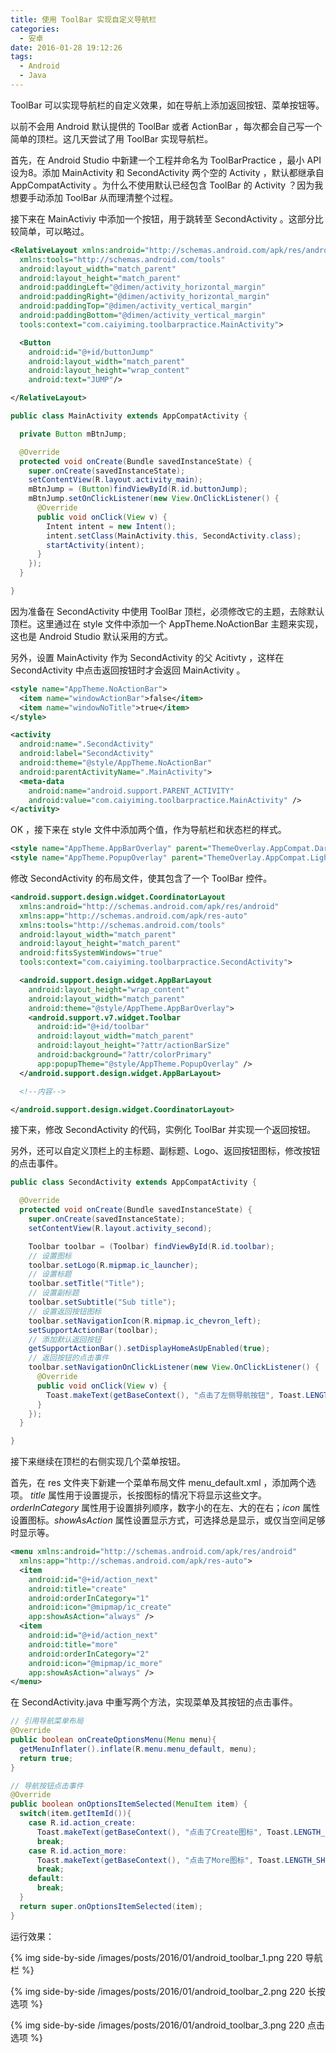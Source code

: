 ```yaml
---
title: 使用 ToolBar 实现自定义导航栏
categories:
  - 安卓
date: 2016-01-28 19:12:26
tags:
  - Android
  - Java
---
```


ToolBar 可以实现导航栏的自定义效果，如在导航上添加返回按钮、菜单按钮等。

以前不会用 Android 默认提供的 ToolBar 或者 ActionBar ，每次都会自己写一个简单的顶栏。这几天尝试了用 ToolBar 实现导航栏。

<!-- more -->

首先，在 Android Studio 中新建一个工程并命名为 ToolBarPractice ，最小 API 设为8。添加 MainActivity 和 SecondActivity 两个空的 Activity ，默认都继承自 AppCompatActivity 。为什么不使用默认已经包含 ToolBar 的 Activity ？因为我想要手动添加 ToolBar 从而理清整个过程。

接下来在 MainActiviy 中添加一个按钮，用于跳转至 SecondActivity 。这部分比较简单，可以略过。

``` xml
<RelativeLayout xmlns:android="http://schemas.android.com/apk/res/android"
  xmlns:tools="http://schemas.android.com/tools" 
  android:layout_width="match_parent"
  android:layout_height="match_parent" 
  android:paddingLeft="@dimen/activity_horizontal_margin"
  android:paddingRight="@dimen/activity_horizontal_margin"
  android:paddingTop="@dimen/activity_vertical_margin"
  android:paddingBottom="@dimen/activity_vertical_margin"
  tools:context="com.caiyiming.toolbarpractice.MainActivity">

  <Button
    android:id="@+id/buttonJump"
    android:layout_width="match_parent"
    android:layout_height="wrap_content"
    android:text="JUMP"/>

</RelativeLayout>
```

``` java
public class MainActivity extends AppCompatActivity {

  private Button mBtnJump;

  @Override
  protected void onCreate(Bundle savedInstanceState) {
    super.onCreate(savedInstanceState);
    setContentView(R.layout.activity_main);
    mBtnJump = (Button)findViewById(R.id.buttonJump);
    mBtnJump.setOnClickListener(new View.OnClickListener() {
      @Override
      public void onClick(View v) {
        Intent intent = new Intent();
        intent.setClass(MainActivity.this, SecondActivity.class);
        startActivity(intent);
      }
    });
  }

}
```

因为准备在 SecondActivity 中使用 ToolBar 顶栏，必须修改它的主题，去除默认顶栏。这里通过在 style 文件中添加一个 AppTheme.NoActionBar 主题来实现，这也是 Android Studio 默认采用的方式。

另外，设置 MainActivity 作为 SecondActivity 的父 Acitivty ，这样在 SecondActivity 中点击返回按钮时才会返回 MainActivity 。

``` xml
<style name="AppTheme.NoActionBar">
  <item name="windowActionBar">false</item>
  <item name="windowNoTitle">true</item>
</style>
```

``` xml
<activity
  android:name=".SecondActivity"
  android:label="SecondActivity"
  android:theme="@style/AppTheme.NoActionBar"
  android:parentActivityName=".MainActivity">
  <meta-data
    android:name="android.support.PARENT_ACTIVITY"
    android:value="com.caiyiming.toolbarpractice.MainActivity" />
</activity>
```

OK ，接下来在 style 文件中添加两个值，作为导航栏和状态栏的样式。

``` xml
<style name="AppTheme.AppBarOverlay" parent="ThemeOverlay.AppCompat.Dark.ActionBar" />
<style name="AppTheme.PopupOverlay" parent="ThemeOverlay.AppCompat.Light" />
```

修改 SecondActivity 的布局文件，使其包含了一个 ToolBar 控件。

``` xml
<android.support.design.widget.CoordinatorLayout
  xmlns:android="http://schemas.android.com/apk/res/android"
  xmlns:app="http://schemas.android.com/apk/res-auto"
  xmlns:tools="http://schemas.android.com/tools"
  android:layout_width="match_parent"
  android:layout_height="match_parent"
  android:fitsSystemWindows="true"
  tools:context="com.caiyiming.toolbarpractice.SecondActivity">

  <android.support.design.widget.AppBarLayout
    android:layout_height="wrap_content"
    android:layout_width="match_parent"
    android:theme="@style/AppTheme.AppBarOverlay">
    <android.support.v7.widget.Toolbar
      android:id="@+id/toolbar"
      android:layout_width="match_parent"
      android:layout_height="?attr/actionBarSize"
      android:background="?attr/colorPrimary"
      app:popupTheme="@style/AppTheme.PopupOverlay" />
  </android.support.design.widget.AppBarLayout>

  <!--内容-->

</android.support.design.widget.CoordinatorLayout>
```

接下来，修改 SecondActivity 的代码，实例化 ToolBar 并实现一个返回按钮。

另外，还可以自定义顶栏上的主标题、副标题、Logo、返回按钮图标，修改按钮的点击事件。

``` java
public class SecondActivity extends AppCompatActivity {

  @Override
  protected void onCreate(Bundle savedInstanceState) {
    super.onCreate(savedInstanceState);
    setContentView(R.layout.activity_second);

    Toolbar toolbar = (Toolbar) findViewById(R.id.toolbar);
    // 设置图标
    toolbar.setLogo(R.mipmap.ic_launcher);
    // 设置标题
    toolbar.setTitle("Title");
    // 设置副标题
    toolbar.setSubtitle("Sub title");
    // 设置返回按钮图标
    toolbar.setNavigationIcon(R.mipmap.ic_chevron_left);
    setSupportActionBar(toolbar);
    // 添加默认返回按钮
    getSupportActionBar().setDisplayHomeAsUpEnabled(true);
    // 返回按钮的点击事件
    toolbar.setNavigationOnClickListener(new View.OnClickListener() {
      @Override
      public void onClick(View v) {
        Toast.makeText(getBaseContext(), "点击了左侧导航按钮", Toast.LENGTH_SHORT).show();
      }
    }); 
  }

}
```

接下来继续在顶栏的右侧实现几个菜单按钮。

首先，在 res 文件夹下新建一个菜单布局文件 menu_default.xml ，添加两个选项。
_title_ 属性用于设置提示，长按图标的情况下将显示这些文字。_orderInCategory_ 属性用于设置排列顺序，数字小的在左、大的在右；_icon_ 属性设置图标。_showAsAction_ 属性设置显示方式，可选择总是显示，或仅当空间足够时显示等。

``` xml
<menu xmlns:android="http://schemas.android.com/apk/res/android"
  xmlns:app="http://schemas.android.com/apk/res-auto">
  <item
    android:id="@+id/action_next"
    android:title="create"
    android:orderInCategory="1"
    android:icon="@mipmap/ic_create"
    app:showAsAction="always" />
  <item
    android:id="@+id/action_next"
    android:title="more"
    android:orderInCategory="2"
    android:icon="@mipmap/ic_more"
    app:showAsAction="always" />
</menu>
```

在 SecondActivity.java 中重写两个方法，实现菜单及其按钮的点击事件。

``` java
// 引用导航菜单布局
@Override
public boolean onCreateOptionsMenu(Menu menu){
  getMenuInflater().inflate(R.menu.menu_default, menu);
  return true;
}

// 导航按钮点击事件
@Override
public boolean onOptionsItemSelected(MenuItem item) {
  switch(item.getItemId()){
    case R.id.action_create:
      Toast.makeText(getBaseContext(), "点击了Create图标", Toast.LENGTH_SHORT).show();
      break;
    case R.id.action_more:
      Toast.makeText(getBaseContext(), "点击了More图标", Toast.LENGTH_SHORT).show();
      break;
    default:
      break;
  }
  return super.onOptionsItemSelected(item);
}
```

运行效果：

{% img side-by-side /images/posts/2016/01/android_toolbar_1.png 220 导航栏   %}

{% img side-by-side /images/posts/2016/01/android_toolbar_2.png 220 长按选项 %}

{% img side-by-side /images/posts/2016/01/android_toolbar_3.png 220 点击选项 %}